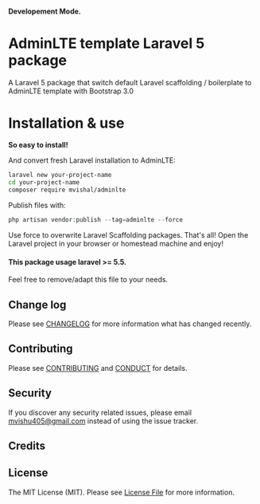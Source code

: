#### Developement Mode.

# AdminLTE template Laravel 5 package
A Laravel 5 package that switch default Laravel scaffolding / boilerplate to AdminLTE template with Bootstrap 3.0

# Installation & use
**So easy to install!**

And convert fresh Laravel installation to AdminLTE:

```bash
laravel new your-project-name
cd your-project-name
composer require mvishal/adminlte
```

Publish files with:

```php
php artisan vendor:publish --tag=adminlte --force
```

Use force to overwrite Laravel Scaffolding packages. That's all! Open the Laravel project in your browser or homestead machine and enjoy!

#### This package usage laravel >= 5.5.

Feel free to remove/adapt this file to your needs.

## Change log

Please see [CHANGELOG](CHANGELOG.md) for more information what has changed recently.

## Contributing

Please see [CONTRIBUTING](CONTRIBUTING.md) and [CONDUCT](CONDUCT.md) for details.

## Security

If you discover any security related issues, please email mvishu405@gmail.com instead of using the issue tracker.

## Credits

## License

The MIT License (MIT). Please see [License File](LICENSE.md) for more information.